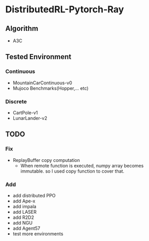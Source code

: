 # DistributedRL-Pytorch-Ray

## Algorithm
* A3C

## Tested Environment
### Continuous
* MountainCarContinuous-v0
* Mujoco Benchmarks(Hopper,... etc)
### Discrete
* CartPole-v1
* LunarLander-v2
## TODO
### Fix
* ReplayBuffer copy computation
  * When remote function is executed, numpy array becomes immutable. so I used copy function to cover that.
### Add
* add distributed PPO
* add Ape-x
* add impala
* add LASER
* add R2D2
* add NGU
* add Agent57
* test more environments
